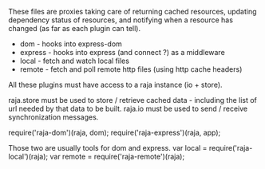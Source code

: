 These files are proxies taking care of returning cached resources,
updating dependency status of resources, and notifying when a
resource has changed (as far as each plugin can tell).

* dom - hooks into express-dom
* express - hooks into express (and connect ?) as a middleware
* local - fetch and watch local files
* remote - fetch and poll remote http files (using http cache headers)

All these plugins must have access to a raja instance (io + store).

raja.store must be used to store / retrieve cached data - including the list
of url needed by that data to be built.
raja.io must be used to send / receive synchronization messages.

require('raja-dom')(raja, dom);
require('raja-express')(raja, app);

Those two are usually tools for dom and express.
var local = require('raja-local')(raja);
var remote = require('raja-remote')(raja);

